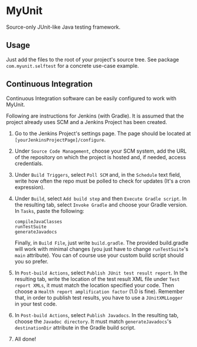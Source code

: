 # MyUnit

Source-only JUnit-like Java testing framework. 

## Usage

Just add the files to the root of your project's source tree. See package `com.myunit.selftest` for a concrete use-case example.

## Continuous Integration

Continuous Integration software can be easily configured to work with MyUnit.

Following are instructions for Jenkins (with Gradle). It is assumed that the project already uses SCM and a Jenkins Project has been created.

1. Go to the Jenkins Project's settings page. The page should be located at `[yourJenkinsProjectPage]/configure`.
2. Under `Source Code Management`, choose your SCM system, add the URL of the repository on which the project is hosted and, if needed, access credentials.
3. Under `Build Triggers`, select `Poll SCM` and, in the `Schedule` text field, write how often the repo must be polled to check for updates (It's a cron expression).
4. Under `Build`, select `Add build step` and then `Execute Gradle script`. In the resulting tab, select `Invoke Gradle` and choose your Gradle version. In `Tasks`, paste the following:
    
    ```
    compileJavaClasses
    runTestSuite
    generateJavadocs
    ```
    
    Finally, in `Build File`, just write `build.gradle`. 
The provided build.gradle will work with minimal changes (you just have to change `runTestSuite`'s `main` attribute).
You can of course use your custom build script should you so prefer.

5. In `Post-build Actions`, select `Publish JUnit test result report`. In the resulting tab, write the location of the test result XML file under `Test report XMLs`, it must match the location specified your code. Then choose a `Health report amplification factor` (1.0 is fine).
Remember that, in order to publish test results, you have to use a `JUnitXMLLogger ` in your test code.
6. In `Post-build Actions`, select `Publish Javadocs`. In the resulting tab, choose the `Javadoc directory`. It must match `generateJavadocs`'s `destinationDir` attribute in the Gradle build script.
7. All done!